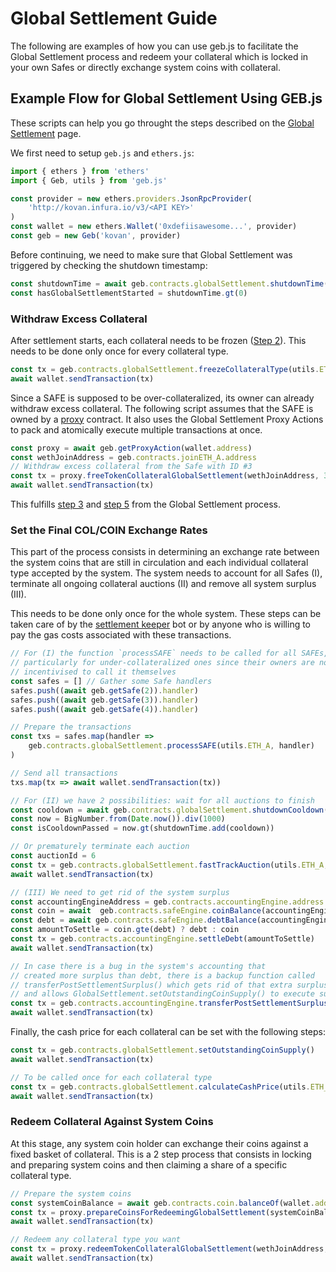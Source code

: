 # Global Settlement Guide

The following are examples of how you can use geb.js to facilitate the Global Settlement process and redeem your collateral which is locked in your own Safes or directly exchange system coins with collateral.

## Example Flow for Global Settlement Using GEB.js

These scripts can help you go throught the steps described on the [Global Settlement](/system-contracts/shutdown-module/global-settlement#the-shutdown-mechanism-9-crucial-steps) page. 

We first need to setup `geb.js` and `ethers.js`:

```typescript
import { ethers } from 'ethers'
import { Geb, utils } from 'geb.js'

const provider = new ethers.providers.JsonRpcProvider(
    'http://kovan.infura.io/v3/<API KEY>'
)
const wallet = new ethers.Wallet('0xdefiisawesome...', provider)
const geb = new Geb('kovan', provider)
```

Before continuing, we need to make sure that Global Settlement was triggered by checking the shutdown timestamp: 

```typescript
const shutdownTime = await geb.contracts.globalSettlement.shutdownTime()
const hasGlobalSettlementStarted = shutdownTime.gt(0)
```

### Withdraw Excess Collateral

After settlement starts, each collateral needs to be frozen \([Step 2](/system-contracts/shutdown-module/global-settlement#2-cage-ilk)\). This needs to be done only once for every collateral type. 

```typescript
const tx = geb.contracts.globalSettlement.freezeCollateralType(utils.ETH_A)
await wallet.sendTransaction(tx)
```

Since a SAFE is supposed to be over-collateralized, its owner can already withdraw excess collateral. The following script assumes that the SAFE is owned by a [proxy](https://github.com/reflexer-labs/ds-proxy/blob/master/src/proxy.sol) contract. It also uses the Global Settlement Proxy Actions to pack and atomically execute multiple transactions at once.

```typescript
const proxy = await geb.getProxyAction(wallet.address)
const wethJoinAddress = geb.contracts.joinETH_A.address
// Withdraw excess collateral from the Safe with ID #3
const tx = proxy.freeTokenCollateralGlobalSettlement(wethJoinAddress, 3)
await wallet.sendTransaction(tx)
```

This fulfills [step 3](/system-contracts/shutdown-module/global-settlement#3-skim-ilk-urn) and [step 5](/system-contracts/shutdown-module/global-settlement#5-free-ilk) from the Global Settlement process.

### Set the Final COL/COIN Exchange Rates 

This part of the process consists in determining an exchange rate between the system coins that are still in circulation and each individual collateral type accepted by the system. The system needs to account for all Safes \(I\), terminate all ongoing collateral auctions \(II\) and remove all system surplus \(III\).

This needs to be done only once for the whole system. These steps can be taken care of by the [settlement keeper](https://github.com/reflexer-labs/settlement-keeper) bot or by anyone who is willing to pay the gas costs associated with these transactions.

```typescript
// For (I) the function `processSAFE` needs to be called for all SAFEs,
// particularly for under-collateralized ones since their owners are not 
// incentivised to call it themselves
const safes = [] // Gather some Safe handlers 
safes.push((await geb.getSafe(2)).handler)
safes.push((await geb.getSafe(3)).handler)
safes.push((await geb.getSafe(4)).handler)

// Prepare the transactions
const txs = safes.map(handler => 
    geb.contracts.globalSettlement.processSAFE(utils.ETH_A, handler)
)

// Send all transactions
txs.map(tx => await wallet.sendTransaction(tx))

// For (II) we have 2 possibilities: wait for all auctions to finish
const cooldown = await geb.contracts.globalSettlement.shutdownCooldown()
const now = BigNumber.from(Date.now()).div(1000)
const isCooldownPassed = now.gt(shutdownTime.add(cooldown))

// Or prematurely terminate each auction
const auctionId = 6
const tx = geb.contracts.globalSettlement.fastTrackAuction(utils.ETH_A, auctionId)
await wallet.sendTransaction(tx)

// (III) We need to get rid of the system surplus
const accountingEngineAddress = geb.contracts.accountingEngine.address
const coin = await  geb.contracts.safeEngine.coinBalance(accountingEngineAddress)
const debt = await geb.contracts.safeEngine.debtBalance(accountingEngineAddress)
const amountToSettle = coin.gte(debt) ? debt : coin
const tx = geb.contracts.accountingEngine.settleDebt(amountToSettle)
await wallet.sendTransaction(tx)

// In case there is a bug in the system's accounting that 
// created more surplus than debt, there is a backup function called
// transferPostSettlementSurplus() which gets rid of that extra surplus
// and allows GlobalSettlement.setOutstandingCoinSupply() to execute successfuly
const tx = geb.contracts.accountingEngine.transferPostSettlementSurplus()
await wallet.sendTransaction(tx)
```

Finally, the cash price for each collateral can be set with the following steps:

```typescript
const tx = geb.contracts.globalSettlement.setOutstandingCoinSupply()
await wallet.sendTransaction(tx)

// To be called once for each collateral type
const tx = geb.contracts.globalSettlement.calculateCashPrice(utils.ETH_A)
await wallet.sendTransaction(tx)
```

### Redeem Collateral Against System Coins

At this stage, any system coin holder can exchange their coins against a fixed basket of collateral. This is a 2 step process that consists in locking and preparing system coins and then claiming a share of a specific collateral type.

```typescript
// Prepare the system coins
const systemCoinBalance = await geb.contracts.coin.balanceOf(wallet.address)
const tx = proxy.prepareCoinsForRedeemingGlobalSettlement(systemCoinBalance)
await wallet.sendTransaction(tx)

// Redeem any collateral type you want
const tx = proxy.redeemTokenCollateralGlobalSettlement(wethJoinAddress, utils.ETH_A, systemCoinBalance)
await wallet.sendTransaction(tx)
```

